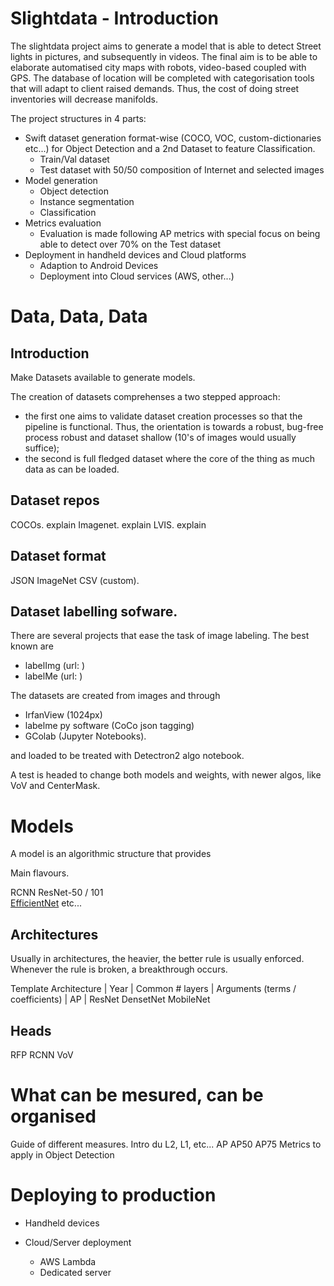 # Slightdata - Introduction

The slightdata project aims to generate a model that is able to detect Street lights in pictures, and subsequently in videos. 
The final aim is to be able to elaborate automatised city maps with robots, video-based coupled with GPS. The database of location will be completed with categorisation tools that will adapt to client raised demands. 
Thus, the cost of doing street inventories will decrease manifolds. 

The project structures in 4 parts: 
- Swift dataset generation format-wise (COCO, VOC, custom-dictionaries etc...) for Object Detection and a 2nd Dataset to feature Classification.
  - Train/Val dataset 
  - Test dataset with 50/50 composition of Internet and selected images
- Model generation
  - Object detection
  - Instance segmentation 
  - Classification
- Metrics evaluation
  - Evaluation is made following AP metrics with special focus on being able to detect over 70% on the Test dataset
- Deployment in handheld devices and Cloud platforms
  - Adaption to Android Devices
  - Deployment into Cloud services (AWS, other...)

# Data, Data, Data

## Introduction
Make Datasets available to generate models. 

The creation of datasets comprehenses a two stepped approach:
- the first one aims to validate dataset creation processes so that the pipeline is functional. Thus, the orientation is towards a robust, bug-free process robust and dataset shallow (10's of images would usually suffice);
- the second is full fledged dataset where the core of the thing as much data as can be loaded. 

## Dataset repos 

COCOs. explain 
Imagenet. explain
LVIS. explain

## Dataset format


JSON
ImageNet
CSV (custom). 


## Dataset labelling sofware. 

There are several projects that ease the task of image labeling. The best known are
- labelImg (url: )
- labelMe (url: )




The datasets are created from images and through 
- IrfanView (1024px)
- labelme py software (CoCo json tagging)
- GColab (Jupyter Notebooks).


and loaded to be treated with Detectron2 algo notebook. 

A test is headed to change both models and weights, with newer algos, like VoV and CenterMask. 


# Models 
A model is an algorithmic structure that provides 

Main flavours. 

RCNN
ResNet-50 / 101  
[EfficientNet](https://github.com/lukemelas/EfficientNet-PyTorch)
etc...

## Architectures
Usually in architectures, the heavier, the better rule is usually enforced. Whenever the rule is broken, a breakthrough occurs. 

Template 
Architecture | Year | Common # layers | Arguments (terms / coefficients) | AP | 
ResNet
DensetNet
MobileNet

## Heads
RFP
RCNN
VoV

# What can be mesured, can be organised
Guide of different measures. 
Intro du L2, L1, etc...
AP
AP50
AP75
Metrics to apply in Object Detection 

# Deploying to production 
- Handheld devices

- Cloud/Server deployment 
  - AWS Lambda
  - Dedicated server
  




